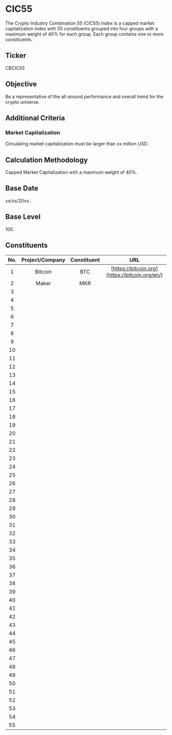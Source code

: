 # CIC55

The Crypto Industry Combination 55 (CIC55) index is a capped market capitalization index with 55 constituents grouped into four groups with a maximum weight of 40% for each group. Each group contains one or more constituents.

## Ticker

CBCIC55

## Objective

Be a representative of the all-around performance and overall trend for the crypto universe.

## Additional Criteria

### Market Capitalization

Circulating market capitalization must be larger than xx million USD.

## Calculation Methodology

Capped Market Capitalization with a maximum weight of 40%.

## Base Date

xx/xx/20xx..

## Base Level

100\.

## Constituents

| No. | Project/Company | Constituent |                       URL                      |
| :-: | :-------------: | :---------: | :--------------------------------------------: |
|  1  |     Bitcoin     |     BTC     | [https://bitcoin.org](https://bitcoin.org/en/) |
|  2  |      Maker      |     MKR     |                                                |
|  3  |                 |             |                                                |
|  4  |                 |             |                                                |
|  5  |                 |             |                                                |
|  6  |                 |             |                                                |
|  7  |                 |             |                                                |
|  8  |                 |             |                                                |
|  9  |                 |             |                                                |
|  10 |                 |             |                                                |
|  11 |                 |             |                                                |
|  12 |                 |             |                                                |
|  13 |                 |             |                                                |
|  14 |                 |             |                                                |
|  15 |                 |             |                                                |
|  16 |                 |             |                                                |
|  17 |                 |             |                                                |
|  18 |                 |             |                                                |
|  19 |                 |             |                                                |
|  20 |                 |             |                                                |
|  21 |                 |             |                                                |
|  22 |                 |             |                                                |
|  23 |                 |             |                                                |
|  24 |                 |             |                                                |
|  25 |                 |             |                                                |
|  26 |                 |             |                                                |
|  27 |                 |             |                                                |
|  28 |                 |             |                                                |
|  29 |                 |             |                                                |
|  30 |                 |             |                                                |
|  31 |                 |             |                                                |
|  32 |                 |             |                                                |
|  33 |                 |             |                                                |
|  34 |                 |             |                                                |
|  35 |                 |             |                                                |
|  36 |                 |             |                                                |
|  37 |                 |             |                                                |
|  38 |                 |             |                                                |
|  39 |                 |             |                                                |
|  40 |                 |             |                                                |
|  41 |                 |             |                                                |
|  42 |                 |             |                                                |
|  43 |                 |             |                                                |
|  44 |                 |             |                                                |
|  45 |                 |             |                                                |
|  46 |                 |             |                                                |
|  47 |                 |             |                                                |
|  48 |                 |             |                                                |
|  49 |                 |             |                                                |
|  50 |                 |             |                                                |
|  51 |                 |             |                                                |
|  52 |                 |             |                                                |
|  53 |                 |             |                                                |
|  54 |                 |             |                                                |
|  55 |                 |             |                                                |

